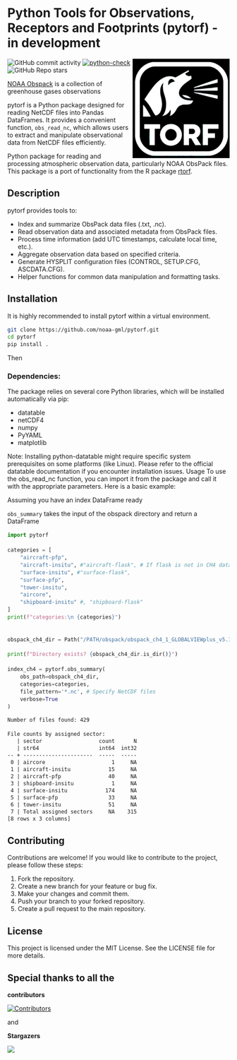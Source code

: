 # Python Tools for Observations, Receptors and Footprints (pytorf) - in development

<img src="https://github.com/noaa-gml/rtorf/blob/main/man/figures/logo.png?raw=true" align="right" alt="" width="220" />

![GitHub commit activity](https://img.shields.io/github/commit-activity/y/noaa-gml/pytorf)
[![python-check](https://github.com/noaa-gml/pytorf/actions/workflows/python-app.yml/badge.svg)](https://github.com/noaa-gml/pytorf/actions/workflows/python-app.yml)
![GitHub Repo stars](https://img.shields.io/github/stars/noaa-gml/pytorf)

[NOAA Obspack](https://gml.noaa.gov/ccgg/obspack/) is a collection of greenhouse gases observations

pytorf is a Python package designed for reading NetCDF files into Pandas DataFrames. It provides a convenient function, `obs_read_nc`, which allows users to extract and manipulate observational data from NetCDF files efficiently.

Python package for reading and processing atmospheric observation data, particularly NOAA ObsPack files. This package is a port of functionality from the R package [rtorf](https://github.com/noaa-gml/rtorf).

## Description
pytorf provides tools to:

- Index and summarize ObsPack data files (.txt, .nc).
- Read observation data and associated metadata from ObsPack files.
- Process time information (add UTC timestamps, calculate local time, etc.).
- Aggregate observation data based on specified criteria.
- Generate HYSPLIT configuration files (CONTROL, SETUP.CFG, ASCDATA.CFG).
- Helper functions for common data manipulation and formatting tasks.

## Installation

It is highly recommended to install pytorf within a virtual environment.


```bash
git clone https://github.com/noaa-gml/pytorf.git
cd pytorf
pip install .
```
Then

### Dependencies:

The package relies on several core Python libraries, which will be installed automatically via pip:

- datatable
- netCDF4
- numpy
- PyYAML
- matplotlib

Note: Installing python-datatable might require specific system prerequisites on some platforms (like Linux). Please refer to the official datatable documentation if you encounter installation issues.
Usage
To use the obs_read_nc function, you can import it from the package and call it with the appropriate parameters. Here is a basic example:

Assuming you have an index DataFrame ready

`obs_summary` takes the input of the obspack directory and return a DataFrame


```python
import pytorf

categories = [
    "aircraft-pfp",
    "aircraft-insitu", #"aircraft-flask", # If flask is not in CH4 data
    "surface-insitu", #"surface-flask",
    "surface-pfp",
    "tower-insitu",
    "aircore",
    "shipboard-insitu" #, "shipboard-flask"
]
print(f"categories:\n {categories}")


obspack_ch4_dir = Path("/PATH/obspack/obspack_ch4_1_GLOBALVIEWplus_v5.1_2023-03-08/data/nc/")

print(f"Directory exists? {obspack_ch4_dir.is_dir()}")

index_ch4 = pytorf.obs_summary(
    obs_path=obspack_ch4_dir,
    categories=categories,
    file_pattern='*.nc', # Specify NetCDF files
    verbose=True
)

```
```
Number of files found: 429

File counts by assigned sector:
   | sector                  count      N
   | str64                   int64  int32
-- + ----------------------  -----  -----
 0 | aircore                     1     NA
 1 | aircraft-insitu            15     NA
 2 | aircraft-pfp               40     NA
 3 | shipboard-insitu            1     NA
 4 | surface-insitu            174     NA
 5 | surface-pfp                33     NA
 6 | tower-insitu               51     NA
 7 | Total assigned sectors     NA    315
[8 rows x 3 columns]

```

## Contributing

Contributions are welcome! If you would like to contribute to the project, please follow these steps:

1. Fork the repository.
2. Create a new branch for your feature or bug fix.
3. Make your changes and commit them.
4. Push your branch to your forked repository.
5. Create a pull request to the main repository.

## License

This project is licensed under the MIT License. See the LICENSE file for more details.


## Special thanks to all the 

**contributors**

[![Contributors](https://contrib.rocks/image?repo=noaa-gml/pytorf)](https://github.com/noaa-gml/pytorf/graphs/contributors)

and

**Stargazers**

<p>
  <a href="https://github.com/noaa-gml/pytorf/stargazers">
    <img src="http://reporoster.com/stars/dark/noaa-gml/pytorf"/>
  </a>
</p>

